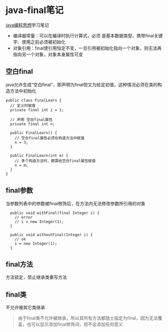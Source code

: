 java-final笔记
===

[java编程思想](#)学习笔记

* 编译器常量：可以在编译时执行计算式，必须 是基本数据类型、携带final关键字、使用之前必须被初始化
* 对象引用：final使引用恒定不变，一旦引用被初始化指向一个对象，则无法再指向另一个对象，对象本身属性可变

空白final
---

java允许生成“空白final”，即声明为final但又为给定初值，这种情况必须在类的构造方法中初始化

```
public class FinalLearn {
  // 定义时赋值
  private final int i = 1;

  // 声明 空白final属性
  private final int n;

  public FinalLearn() {
    // 空白final属性必须在构造方法中赋值
    n = 3;
  }

  public FinalLearn(int m) {
    // 多个构造方法时，都需给空白final属性赋值
    n = m;
  }
}
```

final参数
---

当参数列表中的参数被final修饰后，在方法内无法修改参数所引用的对象

```
  public void withFinal(final Integer i) {
    // error
    // i = new Integer(1);
  }

  public void withoutFinal(Integer i) {
    // ok
    i = new Integer(1);
  }
```

final方法
---

方法锁定，禁止继承类重写方法

final类
---

不允许被其它类继承

> 由于final类不允许被继承，所以其所有方法都隐士指定为final，因为无法覆盖，也可以显示添加final修饰词，但不会添加任何意义

